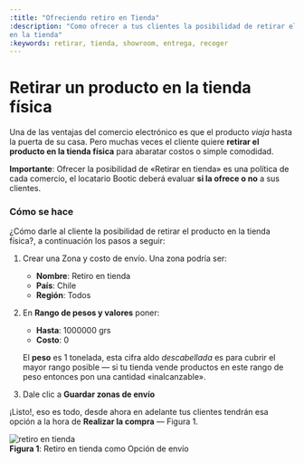 ```yaml
---
:title: "Ofreciendo retiro en Tienda"
:description: "Como ofrecer a tus clientes la posibilidad de retirar el producto
en la tienda"
:keywords: retirar, tienda, showroom, entrega, recoger
---
```


Retirar un producto en la tienda física
=======================================

Una de las ventajas del comercio electrónico es que el producto _viaja_ hasta la
puerta de su casa. Pero muchas veces el cliente quiere **retirar el producto en
la tienda física** para abaratar costos o simple comodidad. 

**Importante**: Ofrecer la posibilidad de «Retirar en tienda» es una
política de cada comercio, el locatario Bootic deberá evaluar **si la ofrece o no**
a sus clientes.

### Cómo se hace

¿Cómo darle al cliente la posibilidad de retirar el producto en la tienda
física?, a continuación los pasos a seguir:

1. Crear una Zona y costo de envío. Una zona podría ser:
    
    * **Nombre**: Retiro en tienda
    * **País**: Chile
    * **Región**: Todos

2. En **Rango de pesos y valores** poner:

    * **Hasta**: 1000000 grs
    * **Costo**: 0

    El **peso** es 1 tonelada, esta cifra aldo _descabellada_ es para cubrir el
mayor rango posible — si tu tienda vende productos en este rango de peso
entonces pon una cantidad «inalcanzable».

3. Dale clic a **Guardar zonas de envío**

¡Listo!, eso es todo, desde ahora en adelante tus clientes tendrán esa opción a la
hora de **Realizar la compra** — Figura 1.

<div class="captura">
	<div class="c-contenido">
        <img src="/img/admin/retiro_en_tienda.png" alt="retiro en tienda" />
    </div>
	<div class="c-pie">
		<strong>Figura 1</strong>: Retiro en tienda como Opción de envío
	</div>
</div>



